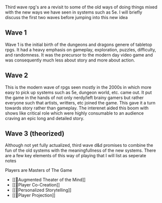 Third wave rpg's are a revisit to some of the old ways of doing things mixed with the new ways we have seen in systems such as 5e. I will briefly discuss the first two waves before jumping into this new idea

## Wave 1
Wave 1 is the initial birth of the dungeons and dragons genere of tabletop rpgs. It had a heavy emphasis on gameplay, exploration, puzzles, difficulty, and randomness. It was the precursor to the modern day video game and was consequently much less about story and more about action.

## Wave 2
This is the modern wave of rpgs seen mostly in the 2000s in which more easy to pick up systems such as 5e, dungeon world, etc. came out. It put the game in the hands of not only nerdy/left brainy gamers but rather everyone such that artists, writters, etc joined the game. This gave it a turn towards story rather than gameplay. The interenet aided this boom with shows like critical role which were highly consumable to an audience craving an epic long and detailed story.

## Wave 3 (theorized)
Although not yet fully actualized, third wave d&d promises to combine the fun of the old systems with the meaningfullness of the new systems. There are a few key elements of this way of playing that I will list as seperate notes

Players are Masters of The Game
- [[🌱Augmented Theater of the Mind]] 
- [[🌰Player Co-Creation]] 
- [[🌱Personalized Storytelling]] 
- [[🌰Player Projection]]

